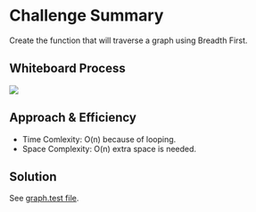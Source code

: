 # Challenge Summary
Create the function that will traverse a graph using Breadth First.

## Whiteboard Process

![](./)

## Approach & Efficiency
- Time Comlexity: O(n) because of looping.
- Space Complexity: O(n) extra space is needed.

## Solution
See [graph.test file](./__tests__/graph.test.js).